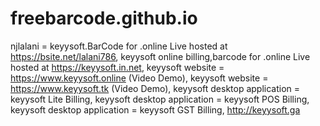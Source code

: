 # freebarcode.github.io
njlalani = keyysoft.BarCode for .online Live hosted at https://bsite.net/lalani786,
keyysoft online billing,barcode for .online Live hosted at https://keyysoft.in.net,
keyysoft website = https://www.keyysoft.online (Video Demo),
keyysoft website = https://www.keyysoft.tk (Video Demo),
keyysoft desktop application = keyysoft Lite Billing,
keyysoft desktop application = keyysoft POS Billing,
keyysoft desktop application = keyysoft GST Billing,
http://keyysoft.ga
